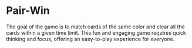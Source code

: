 # Pair-Win
 The goal of the game is to match cards of the same color and clear all the cards within a given time limit. This fun and engaging game requires quick thinking and focus, offering an easy-to-play experience for everyone.
